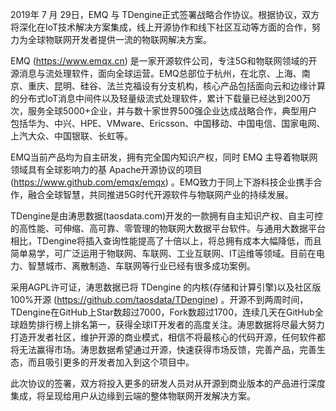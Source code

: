 2019年 7 月 29日，EMQ 与 TDengine正式签署战略合作协议。根据协议，双方将深化在IoT技术解决方案集成，线上开源协作和线下社区互动等方面的合作，努力为全球物联网开发者提供一流的物联网解决方案。

EMQ (https://www.emqx.cn) 是一家开源软件公司，专注5G和物联网领域的开源消息与流处理软件，面向全球运营。EMQ总部位于杭州，在北京、上海、南京、重庆、昆明、硅谷、法兰克福设有分支机构，核心产品包括面向云和边缘计算的分布式IoT消息中间件以及轻量级流式处理软件，累计下载量已经达到200万次，服务全球5000+企业，并与数十家世界500强企业达成战略合作，典型用户包括华为、中兴、HPE、VMware、Ericsson、中国移动、中国电信、国家电网、上汽大众、中国银联、长虹等。

EMQ当前产品均为自主研发，拥有完全国内知识产权，同时 EMQ 主导着物联网领域具有全球影响力的基 Apache开源协议的项目 (https://www.github.com/emqx/emqx) 。EMQ致力于同上下游科技企业携手合作，融合全球智慧，共同推进5G时代开源软件与物联网产业的持续发展。

TDengine是由涛思数据(taosdata.com)开发的一款拥有自主知识产权、自主可控的高性能、可伸缩、高可靠、零管理的物联网大数据平台软件。与通用大数据平台相比，TDengine将插入查询性能提高了十倍以上，将总拥有成本大幅降低，而且简单易学，可广泛运用于物联网、车联网、工业互联网、IT运维等领域。目前在电力、智慧城市、离散制造、车联网等行业已经有很多成功案例。

采用AGPL许可证，涛思数据已将 TDengine 的内核(存储和计算引擎)以及社区版100%开源 (https://github.com/taosdata/TDengine) 。开源不到两周时间，TDengine在GitHub上Star数超过7000，Fork数超过1700，连续几天在GitHub全球趋势排行榜上排名第一，获得全球IT开发者的高度关注。涛思数据将尽最大努力打造开发者社区，维护开源的商业模式，相信不将最核心的代码开源，任何软件都将无法赢得市场。涛思数据希望通过开源，快速获得市场反馈，完善产品，完善生态，而且吸引更多的开发者加入到这个项目中。

此次协议的签署，双方将投入更多的研发人员对从开源到商业版本的产品进行深度集成，将呈现给用户从边缘到云端的整体物联网开发解决方案。
